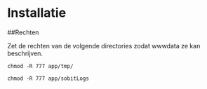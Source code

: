 # Installatie

##Rechten

Zet de rechten van de volgende directories zodat wwwdata ze kan beschrijven.

``chmod -R 777 app/tmp/``

``chmod -R 777 app/sobitLogs``






